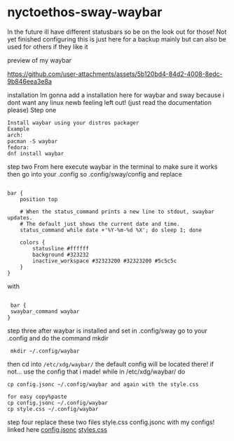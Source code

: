# nyctoethos-sway-waybar
In the future ill have different statusbars so be on the look out for those!
Not yet finished configuring this is just here for a backup mainly but can also be used for others if they like it


preview of my waybar

https://github.com/user-attachments/assets/5b120bd4-84d2-4008-8edc-9b846eea3e8a

installation
Im gonna add a installation here for waybar and sway because i dont want any linux newb feeling left out! (just read the documentation please)
Step one
```
Install waybar using your distros packager 
Example 
arch:
pacman -S waybar
fedora: 
dnf install waybar
```

step two
From here execute waybar in the terminal to make sure it works
then go into your .config so .config/sway/config and replace
```

bar {
    position top

    # When the status_command prints a new line to stdout, swaybar updates.
    # The default just shows the current date and time.
    status_command while date +'%Y-%m-%d %X'; do sleep 1; done

    colors {
        statusline #ffffff
        background #323232
        inactive_workspace #32323200 #32323200 #5c5c5c
    }
}

```
with
```

 bar {
 swaybar_command waybar
}

```
step three
after waybar is installed and set in .config/sway go to your .config and do the command mkdir
```
 mkdir ~/.config/waybar
```
then cd into 
```/etc/xdg/waybar/```
the default config will be located there!
if not... use the config that i made!
while in /etc/xdg/waybar/ do
```
cp config.jsonc ~/.config/waybar and again with the style.css

```

```
for easy copy%paste 
cp config.jsonc ~/.config/waybar
cp style.css ~/.config/waybar
```

step four 
replace these two files
style.css 
config.jsonc with my configs!
linked here
[config.jsonc](https://github.com/nyctoethos/nyctoethos-sway-waybar/blob/main/config.jsonc)
[styles.css](https://github.com/nyctoethos/nyctoethos-sway-waybar/blob/main/styles.css)


